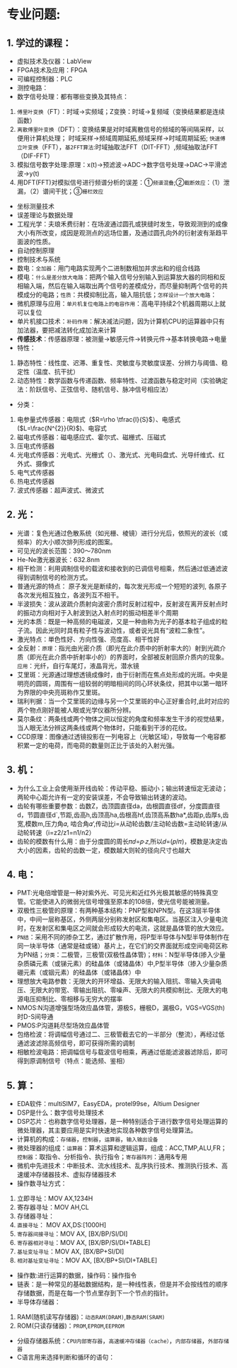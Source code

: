 # 专业问题:
## 1. 学过的课程：
 * 虚拟技术及仪器：LabView
 * FPGA技术及应用：FPGA
 * 可编程控制器：PLC
 * 测控电路：
 * 数字信号处理：都有哪些变换及其特点：
1. `傅里叶变换`（FT）：时域->实频域；Z变换：时域->复频域（变换结果都是连续函数）
2. `离散傅里叶变换`（DFT）：变换结果是对时域离散信号的频域的等间隔采样，以便用计算机处理；
   时域采样->频域周期延拓,频域采样->时域周期延拓;
   `快速傅立叶变换`（FFT），`基2FFT算法`:时域抽取法FFT（DIT-FFT）,频域抽取法FFT（DIF-FFT）
3. 模拟信号数字处理:原理：x(t)->预滤波->ADC->数字信号处理->DAC->平滑滤波->y(t)
4. 用DFT(FFT)对模拟信号进行频谱分析的误差：①`频谱混叠`;②`截断效应`：（1）泄漏，（2）谱间干扰；③`栅栏效应`
 * 坐标测量技术
 * 误差理论与数据处理
 * 工程光学：夫琅禾费衍射：在场波通过圆孔或狭缝时发生，导致观测到的成像大小有所改变，成因是观测点的远场位置，及通过圆孔向外的衍射波有渐趋平面波的性质。
 * 自动控制原理
 * 控制技术与系统
 * 数电：`全加器`：用门电路实现两个二进制数相加并求出和的组合线路
 * 模电：`什么是差分放大电路`：把两个输入信号分别输入到运算放大器的同相和反相输入端，然后在输入端取出两个信号的差模成分，而尽量抑制两个信号的共模成分的电路；`性质`：共模抑制比高，输入阻抗低；`怎样设计一个放大电路`：
 * 微机原理与应用：`单片机复位电路上的电容作用`：高电平持续2个机器周期以上就可以复位
 * 单片机接口技术：`补码作用`：解决减法问题，因为计算机CPU的运算器中只有加法器，要把减法转化成加法来计算
 * **传感技术**：传感器原理：被测量->敏感元件->转换元件->基本转换电路->电量
 * 特性：
1. 静态特性：线性度、迟滞、重复性、灵敏度与灵敏度误差、分辨力与阈值、稳定性（温度、抗干扰）
2. 动态特性：数学函数与传递函数、频率特性、过渡函数与稳定时间（实验确定法：阶跃信号、正弦信号、随机信号、脉冲信号相应法）
 * 分类：
1. 电参量式传感器：电阻式（$R=\rho \tfrac{l}{S}$）、电感式($L=\frac{N^{2}}{R}$)、电容式
2. 磁电式传感器：磁电感应式、霍尔式、磁栅式、压磁式
3. 压电式传感器
4. 光电式传感器：光电式、光栅式（）、激光式、光电码盘式、光导纤维式、红外式、摄像式
5. 电气式传感器
6. 热电式传感器
7. 波式传感器：超声波式、微波式
 
## 2. 光：
 * 光谱：复色光通过色散系统（如光栅、棱镜）进行分光后，依照光的波长（或频率）的大小顺次排列形成的图案。
 * 可见光的波长范围：390～780nm
 * He-Ne激光器波长：632.8nm
 * 相干检测：利用调制信号的载波和接收到的已调信号相乘，然后通过低通滤波得到调制信号的检测方式。
 * 普通光源的特点： 原子发光是断续的，每次发光形成一个短短的波列, 各原子各次发光相互独立，各波列互不相干。
 * 半波损失：波从波疏介质射向波密介质时反射过程中，反射波在离开反射点时的振动方向相对于入射波到达入射点时的振动相差半个周期
 * 光的本质：既是一种高频的电磁波，又是一种由称为光子的基本粒子组成的粒子流。因此光同时具有粒子性与波动性，或者说光具有“波粒二象性”。
 * 激光特点：単色性好、方向性强、亮度高、相干性好
 * 全反射：`原理`：指光由光密介质（即光在此介质中的折射率大的）射到光疏介质（即光在此介质中折射率小的）的界面时，全部被反射回原介质内的现象。`应用`：光纤，自行车尾灯，液晶背光，潜水镜
 * 艾里斑：光源通过理想透镜成像时，由于衍射而在焦点处形成的光斑。中央是明亮的圆斑，周围有一组较弱的明暗相间的同心环状条纹，把其中以第一暗环为界限的中央亮斑称作艾里斑。
 * 瑞利判据：当一个艾里斑的边缘与另一个艾里斑的中心正好重合时,此时对应的两个物点刚好能被人眼或光学仪器所分辨。
 * 莫尔条纹：两条线或两个物体之间以恒定的角度和频率发生干涉的视觉结果，当人眼无法分辨这两条线或两个物体时，只能看到干涉的花纹。
 * CCD原理：图像通过透镜投影在一列电容上（光敏区域），导致每一个电容都积累一定的电荷，而电荷的数量则正比于该处的入射光强。
 
## 3. 机：
 * 为什么工业上会使用渐开线齿轮：传动平稳、振动小；输出转速恒定无波动；两轮中心距允许有一定的安装误差，不会导致输出转速的波动。
 * 齿轮有哪些重要参数：齿数Z，齿顶圆直径da，齿根圆直径df，分度圆直径d，节圆直径d\`,节距,齿高h,齿顶高ha,齿根高hf,齿顶高系数ha\*,齿距p,齿厚s,齿宽,模数m,压力角𝛼, 啮合角𝛼‘,传动比i=从动轮齿数/主动轮齿数=主动轮转速/从动轮转速（i=z2/z1=n1/n2）
 * 齿轮的模数有什么用：由于分度圆的周长𝜋𝑑=𝑝∙𝑧,所以𝑑=(𝑝/𝜋)，模数是决定齿大小的因素，齿轮的齿数一定，模数越大则轮的径向尺寸也越大
 
## 4. 电：
 * PMT:光电倍增管是一种对紫外光、可见光和近红外光极其敏感的特殊真空管。它能使进入的微弱光信号增强至原本的108倍，使光信号能被测量。
 * 双极性三极管的原理：有两种基本结构：PNP型和NPN型。在这3层半导体中，中间一层称基区，外侧两层分别称发射区和集电区。当基区注入少量电流时，在发射区和集电区之间就会形成较大的电流，这就是晶体管的放大效应。
 * `PN结`：采用不同的掺杂工艺，通过扩散作用，将P型半导体与N型半导体制作在同一块半导体（通常是硅或锗）基片上，在它们的交界面就形成空间电荷区称为PN结；`分类`：二极管，三极管(双极性晶体管)；`材料`：N型半导体(掺入少量杂质磷元素（或锑元素）的硅晶体（或锗晶体）中,P型半导体（掺入少量杂质硼元素（或铟元素）的硅晶体（或锗晶体）中
 * 理想放大电路参数：无限大的开环增益、无限大的输入阻抗、零输入失调电压、无限大的带宽、零输出阻抗、零噪声、无限大的共模抑制比、无限大的电源电压抑制比、零相移与无穷大的摆率
 * NMOS:N沟道增强型场效应晶体管，源极S，栅极D，漏极G，VGS=VGS(th)时D-S间导通
 * PMOS:P沟道耗尽型场效应晶体管
 * 包络检波：将调幅信号通过二、三极管截去它的一半部分（整流），再经过低通滤波滤除高频信号，即可获得所需的调制
 * 相敏检波电路：把调幅信号与载波信号相乘，再通过低能滤波器滤除后，即可得到原调制信号（特点：能选频、鉴相）
 
## 5. 算：
 * EDA软件：multiSIM7，EasyEDA，protel99se，Altium Designer
 * DSP是什么：数字信号处理技术
 * DSP芯片：也称数字信号处理器，是一种特别适合于进行数字信号处理运算的微处理器，其主要应用是实时快速地实现各种数字信号处理算法。
 * 计算机的构成：`存储器`，`控制器`，`运算器`，`输入输出设备`
 * 微处理器的组成：`运算器`：算术运算和逻辑运算，组成：ACC,TMP,ALU,FR；`控制器`：取指令、分析指令、执行指令；`寄存器阵列`：通用&专用
 * 微机中先进技术：中断技术、流水线技术、乱序执行技术、推测执行技术、高速缓冲存储器技术、虚拟存储器技术
 * 操作数寻址方式：
1. 立即寻址：MOV AX,1234H
2. 寄存器寻址：MOV AH,CL
3. 存储器寻址：
  1. `直接寻址`： MOV AX,DS:[1000H]
  2. `寄存器间接寻址`：MOV AX, [BX/BP/SI/DI]
  3. `寄存器相对寻址`：MOV AX, [BX/BP/SI/DI+TABLE]
  4. `基址变址寻址`：MOV AX, [BX/BP+SI/DI]
  5. `相对基址变址寻址`：MOV AX, [BX/BP+SI/DI+TABLE]
 * 操作数:进行运算的数据，操作码：操作指令
 * 链表：是一种常见的基础数据结构，是一种线性表，但是并不会按线性的顺序存储数据，而是在每一个节点里存到下一个节点的指针。
 * 半导体存储器：
1. RAM(随机读写存储器)：`动态RAM(DRAM)`,`静态RAM(SRAM)`
2. ROM(只读存储器)：`PROM`,`EPROM`,`EEPROM`
 * 分级存储器系统：`CPU内部寄存器`，`高速缓冲存储器（cache）`，`内部存储器`，`外部存储器`
 * C语言用来选择判断和循环的语句：
